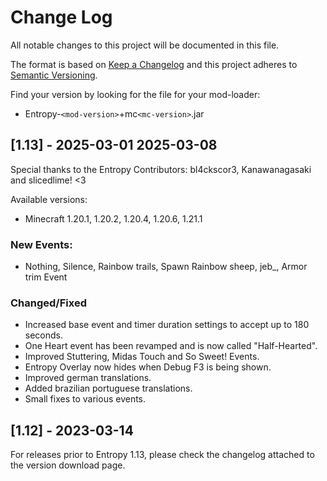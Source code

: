# Change Log

All notable changes to this project will be documented in this file.

The format is based on [Keep a Changelog](http://keepachangelog.com/) and this project adheres to [Semantic Versioning](http://semver.org/).

Find your version by looking for the file for your mod-loader:

-   Entropy-`<mod-version>`+mc`<mc-version>`.jar

## [1.13] - 2025-03-01 2025-03-08

Special thanks to the Entropy Contributors: bl4ckscor3, Kanawanagasaki and slicedlime! <3

Available versions:
-   Minecraft 1.20.1, 1.20.2, 1.20.4, 1.20.6, 1.21.1

### New Events:
-   Nothing, Silence, Rainbow trails, Spawn Rainbow sheep, jeb_, Armor trim Event

### Changed/Fixed

-   Increased base event and timer duration settings to accept up to 180 seconds.
-   One Heart event has been revamped and is now called "Half-Hearted".
-   Improved Stuttering, Midas Touch and So Sweet! Events.
-   Entropy Overlay now hides when Debug F3 is being shown.
-   Improved german translations.
-   Added brazilian portuguese translations.
-   Small fixes to various events.

## [1.12] - 2023-03-14

For releases prior to Entropy 1.13, please check the changelog attached to the version download page.
